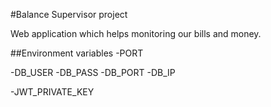 #Balance Supervisor project

Web application which helps monitoring our bills and money.

##Environment variables
-PORT

-DB_USER
-DB_PASS
-DB_PORT
-DB_IP

-JWT_PRIVATE_KEY
